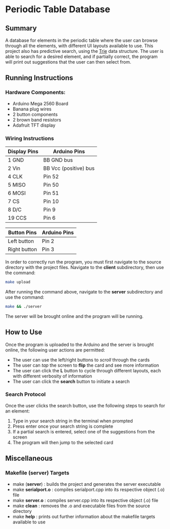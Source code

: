 # Periodic Table Database
## Summary
A database for elements in the periodic table where the user can browse through all the elements, with different UI layouts available to use. This project also has predictive search, using the [Trie](https://en.wikipedia.org/wiki/Trie "Trie") data structure. The user is able to search for a desired element, and if partially correct, the program will print out suggestions that the user can then select from.

## Running Instructions
### Hardware Components:
- Arduino Mega 2560 Board
- Banana plug wires
- 2 button components
- 2 brown band resistors
- Adafruit TFT display
### Wiring Instructions
| Display Pins | Arduino Pins |
| ------------ | ------------ |
| 1 GND | BB GND bus|
| 2 Vin | BB Vcc (positive) bus |
| 4 CLK | Pin 52 |
| 5 MISO | Pin 50 |
| 6 MOSI | Pin 51 |
| 7 CS | Pin 10 |
| 8 D/C | Pin 9|
| 19 CCS | Pin 6 |

| Button Pins | Arduino Pins |
| ------------ | ------------ |
| Left button | Pin 2 |
| Right button | Pin 3 |



In order to correctly run the program, you must first navigate to the source directory with the project files. Navigate to the **client** subdirectory, then use the command:
```bash
make upload
```
After running the command above, navigate to the **server** subdirectory and use the command:
```bash
make && ./server
```
The server will be brought online and the program will be running.
## How to Use
Once the program is uploaded to the Arduino and the server is brought online, the following user actions are permitted:
- The user can use the left/right buttons to *scroll* through the cards
- The user can *tap* the screen to **flip** the card and see more information
- The user can click the **L** button to cycle through different layouts, each with different verbosity of information
- The user can click the **search** button to initiate a search
### Search Protocol
Once the user clicks the search button, use the following steps to search for an element:
1. Type in your search string in the terminal when prompted
2. Press enter once your search string is complete
3. If a partial search is entered, select one of the suggestions from the screen
4. The program will then jump to the selected card


## Miscellaneous
### Makefile (server) Targets
- make (**server**) : builds the project and generates the server executable
- make **serialport.o** : compiles serialport.cpp into its respective object (.o) file
- make **server.o** : compiles server.cpp into its respective object (.o) file
- make **clean** : removes the .o and executable files from the source directory
- make **help** : prints out further information about the makefile targets available to use
